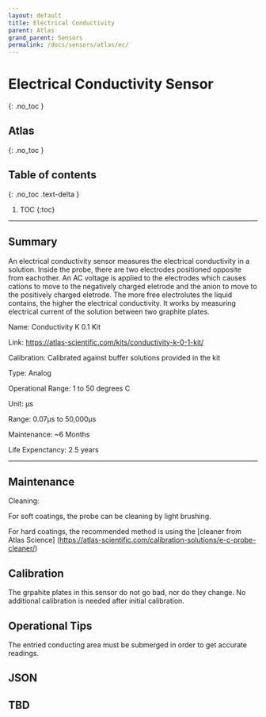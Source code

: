```yaml
---
layout: default
title: Electrical Conductivity
parent: Atlas
grand_parent: Sensors
permalink: /docs/sensors/atlas/ec/
---
```


# Electrical Conductivity Sensor
{: .no_toc }
## Atlas
{: .no_toc }

## Table of contents
{: .no_toc .text-delta }

1. TOC
{:toc}

---

## Summary

An electrical conductivity sensor measures the electrical conductivity in a solution.
Inside the probe, there are two electrodes positioned opposite from eachother. An AC voltage is applied to the electrodes which causes cations to move to the negatively charged eletrode and the anion to move to the positively charged eletrode. 
The more free electrolutes the liquid contains, the higher the electrical conductivity. 
It works by measuring electrical current of the solution between two graphite plates. 

Name: Conductivity K 0.1 Kit 

Link: https://atlas-scientific.com/kits/conductivity-k-0-1-kit/

Calibration: Calibrated against buffer solutions provided in the kit

Type: Analog 

Operational Range: 1 to 50 degrees C

Unit: µs

Range:  0.07µs to 50,000µs

Maintenance: ~6 Months

Life Expenctancy: 2.5 years 

---
## Maintenance

Cleaning:

For soft coatings, the probe can be cleaning by light brushing. 

For hard coatings, the recommended method is using the [cleaner from Atlas Science] (https://atlas-scientific.com/calibration-solutions/e-c-probe-cleaner/) 

## Calibration 
The grpahite plates in this sensor do not go bad, nor do they change. No additional calibration is needed after initial calibration.

## Operational Tips
The entried conducting area must be submerged in order to get accurate readings. 

## JSON 
## TBD

<!-- {% highlight markdown %}
```js
// Javascript code with syntax highlighting.
var fun = function lang(l) {
  dateformat.i18n = require('./lang/' + l)
  return true;
}
```
{% endhighlight %} -->

<!-- --- -->

<!-- ## Code blocks with rendered examples

To demonstrate front end code, sometimes it's useful to show a rendered example of that code. After including the styles from your project that you'll need to show the rendering, you can use a `<div>` with the `code-example` class, followed by the code block syntax. If you want to render your output with Markdown instead of HTML, use the `markdown="1"` attribute to tell Jekyll that the code you are rendering will be in Markdown format... This is about to get meta...

<div class="code-example" markdown="1">

<div class="code-example" markdown="1">

[Link button](http://example.com/){: .btn }

</div>
```markdown
[Link button](http://example.com/){: .btn }
```

</div>
{% highlight markdown %}
<div class="code-example" markdown="1">

[Link button](http://example.com/){: .btn }

</div>
```markdown
[Link button](http://example.com/){: .btn }
```
{% endhighlight %} -->
